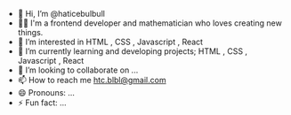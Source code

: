 - 👋 Hi, I’m @haticebulbull
- 👩‍💻 I'm a frontend developer and mathematician who loves creating new things.
- 👀 I’m interested in HTML , CSS , Javascript , React
- 🌱 I’m currently learning and developing projects; HTML , CSS , Javascript , React
- 💞️ I’m looking to collaborate on ...
- 📫 How to reach me htc.blbl@gmail.com
- 😄 Pronouns: ...
- ⚡ Fun fact: ...

<!---
haticebulbull/haticebulbull is a ✨ special ✨ repository because its `README.md` (this file) appears on your GitHub profile.
You can click the Preview link to take a look at your changes.
--->

